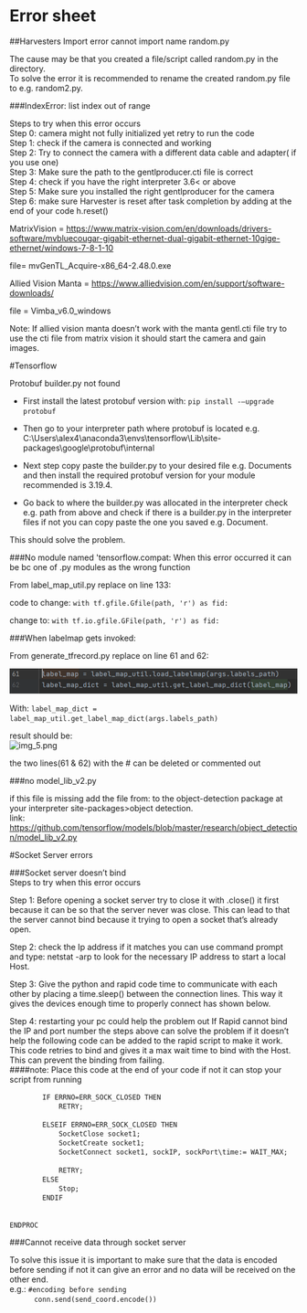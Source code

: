 # Error sheet


##Harvesters
Import error cannot import name random.py

The cause may be that you created a file/script called random.py in the directory. <br>
To solve the error it is recommended to rename the created random.py file to  e.g. random2.py. <br>

###IndexError: list index out of range <br>

Steps to try when this error occurs <br>
Step 0: camera might not fully initialized yet retry to run the code<br>
Step 1: check if the camera is connected and working <br>
Step 2: Try to connect the camera with a different data cable and adapter( if you use one)<br>
Step 3: Make sure the path to the gentlproducer.cti file is correct<br>
Step 4: check if you have the right interpreter 3.6< or above<br>
Step 5: Make sure you installed the right gentlproducer for the camera<br>
Step 6: make sure Harvester is reset after task completion by adding at the end of your code h.reset() <br>

MatrixVision = https://www.matrix-vision.com/en/downloads/drivers-software/mvbluecougar-gigabit-ethernet-dual-gigabit-ethernet-10gige-ethernet/windows-7-8-1-10

file= mvGenTL_Acquire-x86_64-2.48.0.exe


Allied Vision Manta = https://www.alliedvision.com/en/support/software-downloads/

file = Vimba_v6.0_windows 

Note: If allied vision manta doesn’t work with the manta gentl.cti file try to use the cti file from matrix vision it should start the camera and gain images.

#Tensorflow

Protobuf builder.py not found

- First install the latest protobuf version with: ```pip install -–upgrade protobuf``` <br>

- Then go to your interpreter path where protobuf is located e.g. C:\Users\alex4\anaconda3\envs\tensorflow\Lib\site-packages\google\protobuf\internal <br>

- Next step copy paste the builder.py to your desired file e.g. Documents and then install the required protobuf version for your module recommended is 3.19.4. <br>

- Go back to where the builder.py was allocated in the interpreter check e.g. path from above and check if there is a builder.py in the interpreter files if not you can copy paste the one you saved e.g. Document. <br>

This should solve the problem.

###No module named 'tensorflow.compat:
When this error occurred it can be bc one of .py modules as the wrong function <br>

From label_map_util.py replace on line 133: 

code to change: ```with tf.gfile.Gfile(path, 'r') as fid:```

 change to: ```with tf.io.gfile.GFile(path, 'r') as fid:```


  
###When labelmap gets invoked: 

From generate_tfrecord.py replace on line 61 and 62: 

![img_4.png](tutorial_images/img_4.png)

With:
```label_map_dict = label_map_util.get_label_map_dict(args.labels_path)```

result should be:  
![img_5.png](tutorial_images/img_5.png)

the two lines(61 & 62) with the # can be deleted or commented out

###no model_lib_v2.py

if this file is missing add the file from: to the object-detection package at your interpreter site-packages>object detection.<br>
link: https://github.com/tensorflow/models/blob/master/research/object_detection/model_lib_v2.py <br>

#Socket Server errors

###Socket server doesn’t  bind <br>
Steps to try when this error occurs <br>

Step 1:  Before opening a socket server try to close it with .close() it first because it can be so that the server never was close. This can lead to that the server cannot bind because it trying to open a socket that’s already open. <br>

Step 2: check the Ip address if it matches you can use command prompt and type: netstat -arp to look for the necessary IP address to start a local Host.<br> 

Step 3: Give the python and rapid code time to communicate with each other by placing a time.sleep() between the connection lines. This way it gives the devices enough time to properly connect has shown below.<br>

Step 4: restarting your pc could help the problem out
If Rapid cannot bind the IP and port number the steps above can solve the problem if it doesn’t help the following code can be added to the rapid script to make it work. This code retries to bind and gives it a max wait time to bind with the Host. This can prevent the binding from failing.<br> 
####note: Place this code at the end of your code if not it can stop your script from running

            IF ERRNO=ERR_SOCK_CLOSED THEN
                RETRY;
            
            ELSEIF ERRNO=ERR_SOCK_CLOSED THEN
                SocketClose socket1;
                SocketCreate socket1;
                SocketConnect socket1, sockIP, sockPort\time:= WAIT_MAX;
                
                RETRY;
            ELSE 
                Stop;
            ENDIF
                
        
    ENDPROC
###Cannot receive data through socket server 

To solve this issue it is important to make sure that the data is encoded before sending if not it can give an error and no data will be received on the other end.<br>
e.g.: ```#encoding before sending``` <br>
```       conn.send(send_coord.encode())  ``` 

